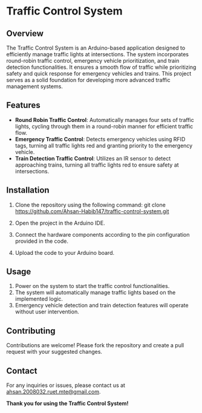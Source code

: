 # Traffic Control System

## Overview

The Traffic Control System is an Arduino-based application designed to efficiently manage traffic lights at intersections. The system incorporates round-robin traffic control, emergency vehicle prioritization, and train detection functionalities. It ensures a smooth flow of traffic while prioritizing safety and quick response for emergency vehicles and trains. This project serves as a solid foundation for developing more advanced traffic management systems.

## Features

- **Round Robin Traffic Control**: Automatically manages four sets of traffic lights, cycling through them in a round-robin manner for efficient traffic flow.
- **Emergency Traffic Control**: Detects emergency vehicles using RFID tags, turning all traffic lights red and granting priority to the emergency vehicle.
- **Train Detection Traffic Control**: Utilizes an IR sensor to detect approaching trains, turning all traffic lights red to ensure safety at intersections.

## Installation

1. Clone the repository using the following command: 
git clone https://github.com/Ahsan-Habib147/traffic-control-system.git
2. Open the project in the Arduino IDE.

3. Connect the hardware components according to the pin configuration provided in the code.

4. Upload the code to your Arduino board.

## Usage

1. Power on the system to start the traffic control functionalities.
2. The system will automatically manage traffic lights based on the implemented logic.
3. Emergency vehicle detection and train detection features will operate without user intervention.

## Contributing

Contributions are welcome! Please fork the repository and create a pull request with your suggested changes.

## Contact

For any inquiries or issues, please contact us at [ahsan.2008032.ruet.mte@gmail.com](mailto:ahsan.2008032.ruet.mte@gmail.com).

**Thank you for using the Traffic Control System!**
